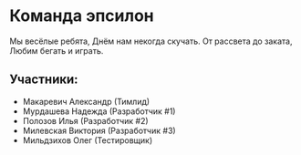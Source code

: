 # Команда эпсилон
  Мы весёлые ребята,
  Днём нам некогда скучать.
  От рассвета до заката,
  Любим бегать и играть.

## Участники:
* Макаревич Александр (Тимлид)
* Мурдашева Надежда (Разработчик #1)
* Полозов Илья (Разработчик #2)
* Милевская Виктория (Разработчик #3)
* Мильдзихов Олег (Тестировщик)